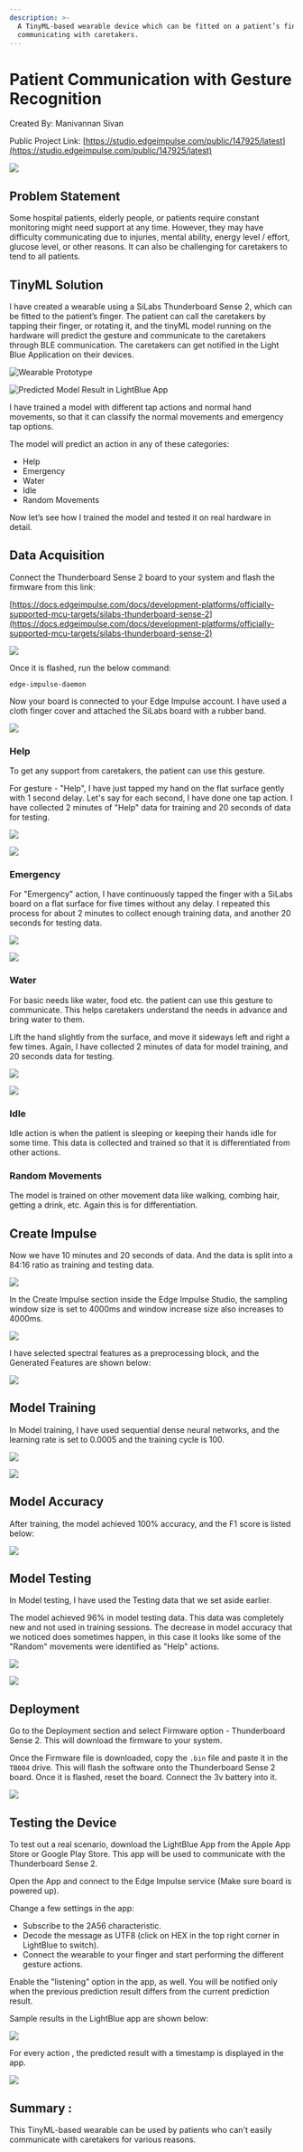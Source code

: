 ```yaml
---
description: >-
  A TinyML-based wearable device which can be fitted on a patient’s finger for
  communicating with caretakers.
---
```


# Patient Communication with Gesture Recognition

Created By: Manivannan Sivan

Public Project Link: [https://studio.edgeimpulse.com/public/147925/latest](https://studio.edgeimpulse.com/public/147925/latest)

![](../.gitbook/assets/patient-gesture-recognition/intro.jpg)

## Problem Statement

Some hospital patients, elderly people, or patients require constant monitoring might need support at any time. However, they may have difficulty communicating due to injuries, mental ability, energy level / effort, glucose level, or other reasons. It can also be challenging for caretakers to tend to all patients.

## TinyML Solution

I have created a wearable using a SiLabs Thunderboard Sense 2, which can be fitted to the patient’s finger. The patient can call the caretakers by tapping their finger, or rotating it, and the tinyML model running on the hardware will predict the gesture and communicate to the caretakers through BLE communication. The caretakers can get notified in the Light Blue Application on their devices.

![Wearable Prototype](../.gitbook/assets/patient-gesture-recognition/prototype.jpg)

![Predicted Model Result in LightBlue App](../.gitbook/assets/patient-gesture-recognition/bluetooth-app.jpg)

I have trained a model with different tap actions and normal hand movements, so that it can classify the normal movements and emergency tap options.

The model will predict an action in any of these categories:

* Help
* Emergency
* Water
* Idle
* Random Movements

Now let’s see how I trained the model and tested it on real hardware in detail.

## Data Acquisition

Connect the Thunderboard Sense 2 board to your system and flash the firmware from this link:

[https://docs.edgeimpulse.com/docs/development-platforms/officially-supported-mcu-targets/silabs-thunderboard-sense-2](https://docs.edgeimpulse.com/docs/development-platforms/officially-supported-mcu-targets/silabs-thunderboard-sense-2)

![](../.gitbook/assets/worker-safety-posture-detection/firmware.jpg)

Once it is flashed, run the below command:

`edge-impulse-daemon`

Now your board is connected to your Edge Impulse account. I have used a cloth finger cover and attached the SiLabs board with a rubber band.

![](../.gitbook/assets/patient-gesture-recognition/prototype-2.jpg)

### Help

To get any support from caretakers, the patient can use this gesture.

For gesture - "Help", I have just tapped my hand on the flat surface gently with 1 second delay. Let's say for each second, I have done one tap action. I have collected 2 minutes of "Help" data for training and 20 seconds of data for testing.

![](../.gitbook/assets/patient-gesture-recognition/help.gif)

![](../.gitbook/assets/patient-gesture-recognition/data-acquisition.jpg)

### Emergency

For "Emergency" action, I have continuously tapped the finger with a SiLabs board on a flat surface for five times without any delay. I repeated this process for about 2 minutes to collect enough training data, and another 20 seconds for testing data.

![](../.gitbook/assets/patient-gesture-recognition/emergency.gif)

![](../.gitbook/assets/patient-gesture-recognition/data-acquisition-2.jpg)

### Water

For basic needs like water, food etc. the patient can use this gesture to communicate. This helps caretakers understand the needs in advance and bring water to them.

Lift the hand slightly from the surface, and move it sideways left and right a few times. Again, I have collected 2 minutes of data for model training, and 20 seconds data for testing.

![](../.gitbook/assets/patient-gesture-recognition/water.gif)

![](../.gitbook/assets/patient-gesture-recognition/data-acquisition-3.jpg)

### Idle

Idle action is when the patient is sleeping or keeping their hands idle for some time. This data is collected and trained so that it is differentiated from other actions.

### Random Movements

The model is trained on other movement data like walking, combing hair, getting a drink, etc. Again this is for differentiation.

## Create Impulse

Now we have 10 minutes and 20 seconds of data. And the data is split into a 84:16 ratio as training and testing data.

![](../.gitbook/assets/patient-gesture-recognition/train-test.jpg)

In the Create Impulse section inside the Edge Impulse Studio, the sampling window size is set to 4000ms and window increase size also increases to 4000ms.

![](../.gitbook/assets/patient-gesture-recognition/impulse.jpg)

I have selected spectral features as a preprocessing block, and the Generated Features are shown below:

![](../.gitbook/assets/patient-gesture-recognition/feature-explorer.jpg)

## Model Training

In Model training, I have used sequential dense neural networks, and the learning rate is set to 0.0005 and the training cycle is 100.

![](../.gitbook/assets/patient-gesture-recognition/training-1.jpg)

![](../.gitbook/assets/patient-gesture-recognition/training-2.jpg)

## Model Accuracy

After training, the model achieved 100% accuracy, and the F1 score is listed below:

![](../.gitbook/assets/patient-gesture-recognition/accuracy.jpg)

## Model Testing

In Model testing, I have used the Testing data that we set aside earlier.

The model achieved 96% in model testing data. This data was completely new and not used in training sessions. The decrease in model accuracy that we noticed does sometimes happen, in this case it looks like some of the "Random" movements were identified as "Help" actions.

![](../.gitbook/assets/patient-gesture-recognition/testing-1.jpg)

![](../.gitbook/assets/patient-gesture-recognition/testing-2.jpg)

## Deployment

Go to the Deployment section and select Firmware option - Thunderboard Sense 2. This will download the firmware to your system.

Once the Firmware file is downloaded, copy the `.bin` file and paste it in the `TB004` drive. This will flash the software onto the Thunderboard Sense 2 board. Once it is flashed, reset the board. Connect the 3v battery into it.

![](../.gitbook/assets/worker-safety-posture-detection/deployment.jpg)

## Testing the Device

To test out a real scenario, download the LightBlue App from the Apple App Store or Google Play Store. This app will be used to communicate with the Thunderboard Sense 2.

Open the App and connect to the Edge Impulse service (Make sure board is powered up).

Change a few settings in the app:

* Subscribe to the 2A56 characteristic.
* Decode the message as UTF8 (click on HEX in the top right corner in LightBlue to switch).
* Connect the wearable to your finger and start performing the different gesture actions.

Enable the "listening" option in the app, as well. You will be notified only when the previous prediction result differs from the current prediction result.

Sample results in the LightBlue app are shown below:

![](../.gitbook/assets/patient-gesture-recognition/functionality.jpg)

For every action , the predicted result with a timestamp is displayed in the app.

![](../.gitbook/assets/patient-gesture-recognition/results.jpg)

## Summary :

This TinyML-based wearable can be used by patients who can't easily communicate with caretakers for various reasons.
